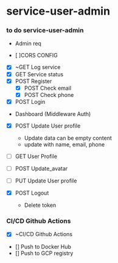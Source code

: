 # service-user-admin


### to do service-user-admin


- Admin req

- [ ]CORS CONFIG

- [x] ~GET Log service
- [x] GET Service status
- [x] POST Register
    - [x] POST Check email
    - [x] POST Check phone
- [x] POST Login

- Dashboard (Middleware Auth)
- [x] POST Update User profile
    - Update data can be empty content
    - update with name, email, phone
- [ ] GET User Profile
- [ ] POST Update_avatar
- [ ] PUT Update User profile

- [x] POST Logout
    - Delete token 


### CI/CD Github Actions

- [x] ~CI/CD Github Actions
- [] Push to Docker Hub
- [] Push to GCP registry


